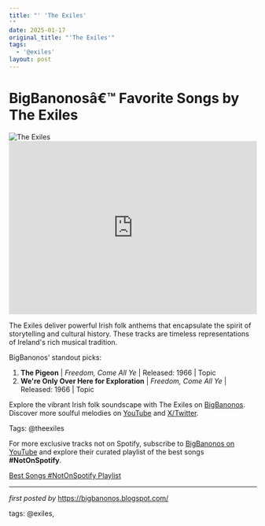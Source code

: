 ```yaml
---
title: "' 'The Exiles'
'"
date: 2025-01-17
original_title: "'The Exiles'"
tags:
  - '@exiles'
layout: post
---
```

<!-- Title of the Post -->
<h1 >BigBanonosâ€™ Favorite Songs by The Exiles</h1> <!-- Featured Image -->
<div > <img src="https://i.scdn.co/image/ab67616d00001e027fcc4ad700d334219c7e955c" alt="The Exiles">
</div> <!-- Spotify Embed -->
<div > <iframe src="https://open.spotify.com/embed/playlist/3ty9aTy1NorMzkvAoNtVVz?utm_source=generator" width="100%" height="352" frameBorder="0" allowfullscreen="" allow="autoplay; clipboard-write; encrypted-media; fullscreen; picture-in-picture" loading="lazy"></iframe>
</div> <!-- Introductory Text -->
<p >The Exiles deliver powerful Irish folk anthems that encapsulate the spirit of storytelling and cultural history. These tracks are timeless representations of Ireland's rich musical tradition.</p> <!-- Song Highlights -->
<div > <p>BigBanonos' standout picks:</p> <ol> <li><strong>The Pigeon</strong> | <em>Freedom, Come All Ye</em> | Released: 1966 | Topic</li> <li><strong>We're Only Over Here for Exploration</strong> | <em>Freedom, Come All Ye</em> | Released: 1966 | Topic</li> </ol>
</div> <!-- Footer Links -->
<div > <p>Explore the vibrant Irish folk soundscape with The Exiles on <a href="https://bigbanonos.blogspot.com/" target="_blank">BigBanonos</a>. Discover more soulful melodies on <a href="https://www.youtube.com/@BigBanonos" target="_blank">YouTube</a> and <a href="https://x.com/bigbanonos" target="_blank">X/Twitter</a>.</p>
</div> <!-- Tags -->
<p >Tags: @theexiles</p>


<!--Subscribe and Playlist Links-->
<div>
    <p>For more exclusive tracks not on Spotify, subscribe to <a href="https://www.youtube.com/@BigBanonos" target="_blank">BigBanonos on YouTube</a> and explore their curated playlist of the best songs <strong>#NotOnSpotify</strong>.</p>
    <p><a href="https://www.youtube.com/playlist?list=PLtuNtuTatqI0kFahUCbtbfenC_ET5O_tr" target="_blank">Best Songs #NotOnSpotify Playlist<br /></a></p></div>

<hr />

<p><em>first posted by</em> <a href="https://bigbanonos.blogspot.com/" rel="noopener" target="_new">https://bigbanonos.blogspot.com/</a></p>

<p>tags: @exiles,</p>
